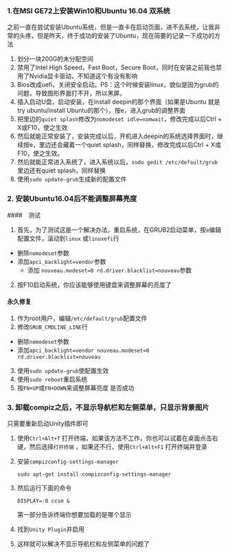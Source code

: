 ### 1.在MSI GE72上安装Win10和Ubuntu 16.04 双系统

之前一直在尝试安装Ubuntu系统，但是一直卡在启动页面，进不去系统，让我非常的头疼，但是昨天，终于成功的安装了Ubuntu，现在简要的记录一下成功的方法

1. 划分一块200G的未分配空间
2. 禁用了Intel High Speed，Fast Boot，Secure Boot，同时在安装之前我也禁用了Nvidia显卡驱动，不知道这个有没有影响
3. Bios改成uefi，关闭安全启动。PS：这个时候安装linux，貌似是因为grub的问题，导致图形界面打不开，所以黑屏。
4. 插入启动U盘，启动安装，在install deepin的那个界面（如果是Ubuntu 就是try ubuntu/install Ubuntu的那个），按e，进入grub的调整界面
5. 把里边的`quiet splash`修改为`nomodeset idle=nomwait`，修改完成以后Ctrl + X或F10，使之生效
6. 然后就能正常安装了，安装完成以后，开机进入deepin的系统选择界面时，继续按e，里边还会藏着一个quiet splash，同样替换，修改完成以后Ctrl + X或F10，使之生效。
7. 然后就能正常进入系统了，进入系统以后，`sudo gedit /etc/default/grub` 里边还有quiet splash，同样替换
8. 使用`sudo update-grub`生成新的配置文件

### 2. 安装Ubuntu16.04后不能调整屏幕亮度

####　测试

1. 首先，为了测试这是一个解决办法，重启系统，在GRUB2启动菜单，按`e`编辑配置文件，滚动到`linux` 或`linuxefi`行
- 删除`nomodeset`参数
- 添加`apci_backlight=vendor`参数
    - 添加 `nouveau.modeset=0 rd.driver.blacklist=nouveau`参数
2. 按F10启动系统，你应该能够使用键盘来调整屏幕的亮度了

#### 永久修复

1. 作为root用户，编辑`/etc/default/grub`配置文件
2. 修改`GRUB_CMDLINE_LINE`行
- 删除`nomodeset`参数
- 添加`apci_backlight=vendor nouveau.modeset=0 rd.driver.blacklist=nouveau`
3. 使用`sudo update-grub`使配置生效
4. 使用`sudo reboot`重启系统
5. 按`FN+UP`或`FN+DOWN`来调整屏幕亮度 是否成功


### 3. 卸载compiz之后，不显示导航栏和左侧菜单，只显示背景图片

只需要重新启动Unity插件即可

1. 使用`Ctrl+Alt+T` 打开终端，如果该方法不工作，你也可以试着在桌面点击右键，然后选择`打开终端` ，如果还不行，使用`Ctrl+Alt+F1` 打开终端并登录

2. 安装`compizconfig-settings-manager`

   ```shell
   sudo apt-get install compizconfig-settings-manager
   ```

3. 然后运行下面的命令

   ```shell
   DISPLAY=:0 ccsm &
   ```

   第一部分告诉终端你想要加载的是哪个显示

4. 找到`Unity Plugin`并启用

5. 这样就可以解决不显示导航栏和左侧菜单的问题了